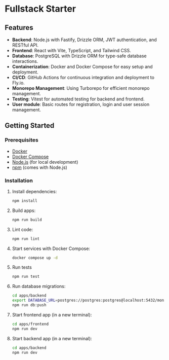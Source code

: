 # Fullstack Starter

## Features

- **Backend**: Node.js with Fastify, Drizzle ORM, JWT authentication, and RESTful API.
- **Frontend**: React with Vite, TypeScript, and Tailwind CSS.
- **Database**: PostgreSQL with Drizzle ORM for type-safe database interactions.
- **Containerization**: Docker and Docker Compose for easy setup and deployment.
- **CI/CD**: GitHub Actions for continuous integration and deployment to Fly.io.
- **Monorepo Management**: Using Turborepo for efficient monorepo management.
- **Testing**: Vitest for automated testing for backend and frontend.
- **User module**: Basic routes for registration, login and user session management.

## Getting Started

### Prerequisites

- [Docker](https://www.docker.com/get-started)
- [Docker Compose](https://docs.docker.com/compose/install/)
- [Node.js](https://nodejs.org/) (for local development)
- [npm](https://www.npmjs.com/) (comes with Node.js)

### Installation

1. Install dependencies:

   ```bash
   npm install
   ```

2. Build apps:

   ```bash
   npm run build
   ```

3. Lint code:

   ```bash
   npm run lint
   ```

4. Start services with Docker Compose:

   ```bash
   docker compose up -d
   ```

5. Run tests

    ```bash
    npm run test
    ```

6. Run database migrations:

   ```bash
   cd apps/backend
   export DATABASE_URL=postgres://postgres:postgres@localhost:5432/monorepo-starter
   npm run db:push
   ```

7. Start frontend app (in a new terminal):

   ```bash
   cd apps/frontend
   npm run dev
   ```

8. Start backend app (in a new terminal):

   ```bash
   cd apps/backend
   npm run dev
   ```
